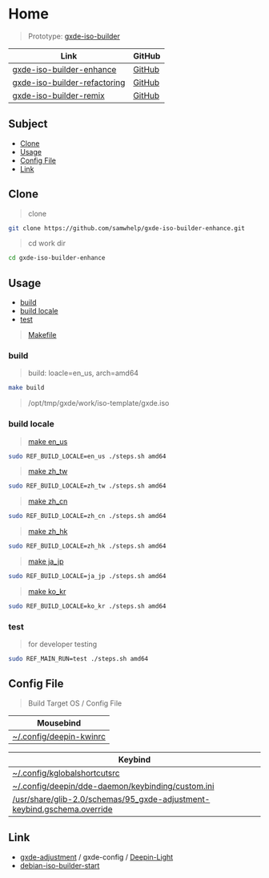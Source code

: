

# Home

> Prototype: [gxde-iso-builder](https://github.com/GXDE-OS/gxde-iso-builder)

| Link | GitHub |
| ---- | ------ |
| [gxde-iso-builder-enhance](https://samwhelp.github.io/gxde-iso-builder-enhance/) | [GitHub](https://github.com/samwhelp/gxde-iso-builder-enhance) |
| [gxde-iso-builder-refactoring](https://samwhelp.github.io/gxde-iso-builder-refactoring/) | [GitHub](https://github.com/samwhelp/gxde-iso-builder-refactoring) |
| [gxde-iso-builder-remix](https://samwhelp.github.io/gxde-iso-builder-remix/) | [GitHub](https://github.com/samwhelp/gxde-iso-builder-remix) |




## Subject

* [Clone](#clone)
* [Usage](#usage)
* [Config File](#config-file)
* [Link](#link)




## Clone

> clone

``` sh
git clone https://github.com/samwhelp/gxde-iso-builder-enhance.git
```

> cd work dir

``` sh
cd gxde-iso-builder-enhance
```




## Usage

* [build](#build)
* [build locale](#build-locale)
* [test](#test)


> [Makefile](https://github.com/samwhelp/gxde-iso-builder-enhance/blob/main/Makefile)




### build

> build: loacle=en_us, arch=amd64

``` sh
make build
```

> /opt/tmp/gxde/work/iso-template/gxde.iso




### build locale

> [make en_us](https://github.com/samwhelp/gxde-iso-builder-enhance/blob/main/Makefile#L27-L29)

``` sh
sudo REF_BUILD_LOCALE=en_us ./steps.sh amd64
```


> [make zh_tw](https://github.com/samwhelp/gxde-iso-builder-enhance/blob/main/Makefile#L32-L34)

``` sh
sudo REF_BUILD_LOCALE=zh_tw ./steps.sh amd64
```


> [make zh_cn](https://github.com/samwhelp/gxde-iso-builder-enhance/blob/main/Makefile#L37-L39)

``` sh
sudo REF_BUILD_LOCALE=zh_cn ./steps.sh amd64
```


> [make zh_hk](https://github.com/samwhelp/gxde-iso-builder-enhance/blob/main/Makefile#L42-L44)

``` sh
sudo REF_BUILD_LOCALE=zh_hk ./steps.sh amd64
```


> [make ja_jp](https://github.com/samwhelp/gxde-iso-builder-enhance/blob/main/Makefile#L47-L49)

``` sh
sudo REF_BUILD_LOCALE=ja_jp ./steps.sh amd64
```


> [make ko_kr](https://github.com/samwhelp/gxde-iso-builder-enhance/blob/main/Makefile#L52-L54)

``` sh
sudo REF_BUILD_LOCALE=ko_kr ./steps.sh amd64
```




### test

> for developer testing

``` sh
sudo REF_MAIN_RUN=test ./steps.sh amd64
```




## Config File

> Build Target OS / Config File

| Mousebind |
| --------------------- |
| [~/.config/deepin-kwinrc](https://github.com/samwhelp/gxde-iso-builder-enhance/blob/main/asset/overlay/etc/skel/.config/deepin-kwinrc#L50-L56) |


| Keybind |
| --------------------- |
| [~/.config/kglobalshortcutsrc](https://github.com/samwhelp/gxde-iso-builder-enhance/blob/main/asset/overlay/etc/skel/.config/kglobalshortcutsrc#L45-L197) |
| [~/.config/deepin/dde-daemon/keybinding/custom.ini](https://github.com/samwhelp/gxde-iso-builder-enhance/blob/main/asset/overlay/etc/skel/.config/deepin/dde-daemon/keybinding/custom.ini) |
| [/usr/share/glib-2.0/schemas/95_gxde-adjustment-keybind.gschema.override](https://github.com/samwhelp/gxde-iso-builder-enhance/blob/main/asset/overlay/usr/share/glib-2.0/schemas/95_gxde-adjustment-keybind.gschema.override) |




## Link

* [gxde-adjustment](https://github.com/samwhelp/gxde-adjustment) / gxde-config / [Deepin-Light](https://github.com/samwhelp/gxde-adjustment/tree/main/prototype/main/gxde-config/locale/en_us/Deepin-Light)
* [debian-iso-builder-start](https://github.com/samwhelp/debian-iso-builder-start)
